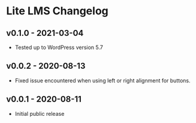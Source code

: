 Lite LMS Changelog
==================

v0.1.0 - 2021-03-04
-------------------

+ Tested up to WordPress version 5.7


v0.0.2 - 2020-08-13
-------------------

+ Fixed issue encountered when using left or right alignment for buttons.


v0.0.1 - 2020-08-11
-------------------

+ Initial public release

